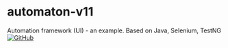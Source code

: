 # automaton-v11
Automation framework (UI) - an example. Based on Java, Selenium, TestNG
[![GitHub](https://img.shields.io/github/license/mashape/apistatus.svg)](https://github.com/BurhanH/automaton-v11/blob/master/LICENSE)
